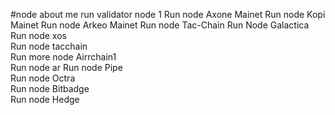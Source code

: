 #node about me
run validator node 1 
Run node Axone Mainet
Run node Kopi Mainet 
Run node Arkeo Mainet
Run node Tac-Chain
Run Node Galactica 
Run node xos   
Run node tacchain    
Run more node Airrchain1  
Run node ar 
Run node Pipe   
Run node Octra  
Run node Bitbadge  
Run node Hedge  
  
 
